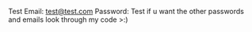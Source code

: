 Test
Email: test@test.com
Password: Test
if u want the other passwords and emails look through my code >:)
